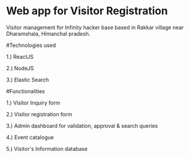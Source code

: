 # Web app for Visitor Registration
Visitor management for Infinity hacker base based in Rakkar village near Dharamshala, Himanchal pradesh.

#Technologies used 

1.) ReactJS

2.) NodeJS

3.) Elastic Search 


#Functionalities 

1.) Visitor Inquiry form 

2.) Visitor registration form

3.) Admin dashboard for validation, approval & search queries

4.) Event catalogue 

5.) Visitor's Information database
